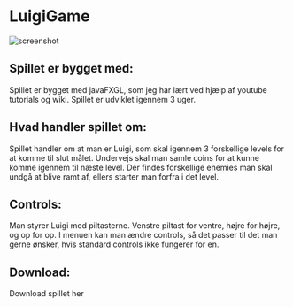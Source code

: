 # LuigiGame
![screenshot](https://user-images.githubusercontent.com/42993917/52009170-91d68d00-24d2-11e9-8d31-3f4b9877dc65.png)

## Spillet er bygget med:
Spillet er bygget med javaFXGL, som jeg har lært ved hjælp af youtube tutorials og wiki. Spillet er udviklet igennem 3 uger.

## Hvad handler spillet om:
Spillet handler om at man er Luigi, som skal igennem 3 forskellige levels for at komme til slut målet. Undervejs skal man samle coins for at kunne komme igennem til næste level. Der findes forskellige enemies man skal undgå at blive ramt af, ellers starter man forfra i det level. 

## Controls:
Man styrer Luigi med piltasterne. Venstre piltast for ventre, højre for højre, og op for op. 
I menuen kan man ændre controls, så det passer til det man gerne ønsker, hvis standard controls ikke fungerer for en. 

## Download:
Download spillet her

